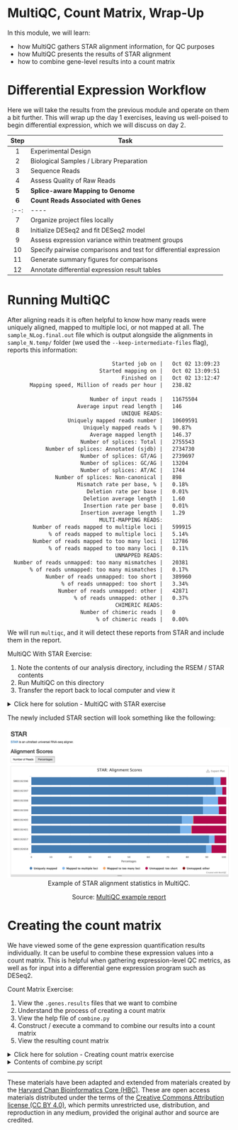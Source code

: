 # MultiQC, Count Matrix, Wrap-Up

In this module, we will learn:
* how MultiQC gathers STAR alignment information, for QC purposes
* how MultiQC presents the results of STAR alignment
* how to combine gene-level results into a count matrix

# Differential Expression Workflow

Here we will take the results from the previous module and operate on them a bit further. This will wrap up the day 1 exercises, leaving us well-poised to begin differential expression, which we will discuss on day 2.

| Step | Task |
| :--: | ---- |
| 1 | Experimental Design |
| 2 | Biological Samples / Library Preparation |
| 3 | Sequence Reads |
| 4 | Assess Quality of Raw Reads |
| **5** | **Splice-aware Mapping to Genome** |
| **6** | **Count Reads Associated with Genes** |
| :--: | ---- |
| 7 | Organize project files locally |
| 8 | Initialize DESeq2 and fit DESeq2 model |
| 9 | Assess expression variance within treatment groups |
| 10 | Specify pairwise comparisons and test for differential expression |
| 11 | Generate summary figures for comparisons |
| 12 | Annotate differential expression result tables |

# Running MultiQC

After aligning reads it is often helpful to know how many reads were uniquely aligned, mapped to multiple loci, or not mapped at all. The `sample_NLog.final.out` file which is output alongside the alignments in `sample_N.temp/` folder (we used the `--keep-intermediate-files` flag), reports this information:

```
                                 Started job on |	Oct 02 13:09:23
                             Started mapping on |	Oct 02 13:09:51
                                    Finished on |	Oct 02 13:12:47
       Mapping speed, Million of reads per hour |	238.82

                          Number of input reads |	11675504
                      Average input read length |	146
                                    UNIQUE READS:
                   Uniquely mapped reads number |	10609591
                        Uniquely mapped reads % |	90.87%
                          Average mapped length |	146.37
                       Number of splices: Total |	2755543
            Number of splices: Annotated (sjdb) |	2734730
                       Number of splices: GT/AG |	2739697
                       Number of splices: GC/AG |	13204
                       Number of splices: AT/AC |	1744
               Number of splices: Non-canonical |	898
                      Mismatch rate per base, % |	0.18%
                         Deletion rate per base |	0.01%
                        Deletion average length |	1.60
                        Insertion rate per base |	0.01%
                       Insertion average length |	1.29
                             MULTI-MAPPING READS:
        Number of reads mapped to multiple loci |	599915
             % of reads mapped to multiple loci |	5.14%
        Number of reads mapped to too many loci |	12786
             % of reads mapped to too many loci |	0.11%
                                  UNMAPPED READS:
  Number of reads unmapped: too many mismatches |	20381
       % of reads unmapped: too many mismatches |	0.17%
            Number of reads unmapped: too short |	389960
                 % of reads unmapped: too short |	3.34%
                Number of reads unmapped: other |	42871
                     % of reads unmapped: other |	0.37%
                                  CHIMERIC READS:
                       Number of chimeric reads |	0
                            % of chimeric reads |	0.00%
```

We will run `multiqc`, and it will detect these reports from STAR and include them in the report.

MultiQC With STAR Exercise:

1. Note the contents of our analysis directory, including the RSEM / STAR contents
2. Run MultiQC on this directory
3. Transfer the report back to local computer and view it

<details>
<summary>Click here for solution - MultiQC with STAR exercise</summary>

1. Note contents of our analysis directory, including RSEM / STAR contents

        ls -l ~/analysis/rsem_star/

2. Run MultiQC on this directory

        multiqc --outdir ~/analysis/multiqc_star ~/analysis/rsem_star

3. Transfer the report back to local computer and view it

        exit # log out from remote

        # Now on local
        scp <username>@50.17.210.255:~/analysis/multiqc_star/multiqc_report.html ~/workshop_rsd/multiqc_report_star.html

Use GUI file manager to find your ~/workshop_rsd folder. Double-click multiqc_report.html (open it with an internet browser).

</details>

The newly included STAR section will look something like the following:

<center>

![Example of STAR alignment statistics in MultiQC.](images/multiqc_star.png)
Example of STAR alignment statistics in MultiQC.

Source: [MultiQC example report](https://multiqc.info/examples/rna-seq/multiqc_report.html#star)

</center>


# Creating the count matrix

We have viewed some of the gene expression quantification results individually. It can be useful to combine these expression values into a count matrix. This is helpful when gathering expression-level QC metrics, as well as for input into a differential gene expression program such as DESeq2.

Count Matrix Exercise:

1. View the `.genes.results` files that we want to combine
2. Understand the process of creating a count matrix
3. View the help file of `combine.py`
4. Construct / execute a command to combine our results into a count matrix
5. View the resulting count matrix

<details>
<summary>Click here for solution - Creating count matrix exercise</summary>

1. Log back in to aws instance with `ssh <username>@50.17.210.255`
2. View the `.genes.results` files that we want to combine

        head -n 1 ~/analysis/rsem_star/sample_01.genes.results
        # It's easiest to look at the first line (header)

3. Understand the process of creating a count matrix
4. View the help file of `combine.py`

        combine.py --help

5. Construct / execute a command to combine our results into a count matrix

        combine.py --output_file ~/analysis/count_matrix.tsv --input_path 'analysis/rsem_star/*.genes.results' --column expected_count --id_columns gene_id

6. View the resulting count matrix

        head ~/analysis/count_matrix.tsv

</details>



<details>
    <summary>Contents of combine.py script</summary>

    There are many ways to combine these results into a count matrix. Here is how this python script we've used, `combine.py`, works:
```
'''Combines the count/FPKM/TPM from individual sample outputs into one matrix'''
import argparse
from glob import glob
from os.path import commonprefix, basename
import re
import sys

import numpy as np
import pandas as pd

__version__ = '0.0.1'
_DESCRIPTION = \
'''Accepts tab-separated sample isoform files and combines into single tab-separated matrix.'''

def _commonsuffix(strings):
    return commonprefix(list(map(lambda s:s[::-1], strings)))[::-1]

def _build_sample_files(file_glob):
    sample_files = []
    file_names = glob(file_glob)
    suffix = _commonsuffix(file_names)
    for file_name in sorted(file_names):
        sample_name = basename(file_name).replace(suffix, '')
        sample_files.append((sample_name, file_name))
    return sample_files

def _parse_command_line_args(sys_argv):
    parser = argparse.ArgumentParser(
        description=_DESCRIPTION)
    parser.add_argument(
        '-o', '--output_file',
        type=str,
        help='path to combined output file',
        required=True)
    parser.add_argument(
        '-i', '--input_path',
        type=str,
        help='path (including linux wildcards) to sample input files; surround with single quotes when usimg wildcards',
        required=True)
    parser.add_argument(
        '-c', '--column',
        type=str,
        help='full name of column to extract from inputs (e.g. FPKM)',
        required=True)
    parser.add_argument(
        '--id_columns',
        type=str,
        help='gene_id or gene_id,transcript_id',
        required=True)

    parser.add_argument('--version',
                    '-V',
                    action='version',
                    version=__version__)
    args = parser.parse_args(sys_argv)
    args.id_columns=args.id_columns.split(',')
    return args


def main(argv):
    print('combine v{}'.format(__version__))
    print('command line args: {}'.format(' '.join(argv)))
    args = _parse_command_line_args(argv[1:])

    sample_files = _build_sample_files(args.input_path)
    output_filename = args.output_file
    merge_column = args.column

    name, file = sample_files.pop(0)
    df=pd.read_csv(file, sep='\t', low_memory=False)
    # Round expected counts and convert to integers
    df['expected_count'] = np.rint(df['expected_count']).astype(int)

    new=pd.DataFrame(df[args.id_columns+[merge_column]])
    new.rename(columns={merge_column:name},inplace=True)
    for (name, file) in sample_files:
        df=pd.read_csv(file, sep='\t')
        df['expected_count'] = np.rint(df['expected_count']).astype(int)
        new[name]=df[merge_column]

    print('saving {} ({} x {})'.format(output_filename, *new.shape))
    new.to_csv(output_filename,sep='\t',index=False)
    print('done')

if __name__ == '__main__':
    main(sys.argv)
```
</details>


---

These materials have been adapted and extended from materials created by the [Harvard Chan Bioinformatics Core (HBC)](http://bioinformatics.sph.harvard.edu/). These are open access materials distributed under the terms of the [Creative Commons Attribution license (CC BY 4.0)](http://creativecommons.org/licenses/by/4.0/), which permits unrestricted use, distribution, and reproduction in any medium, provided the original author and source are credited.
